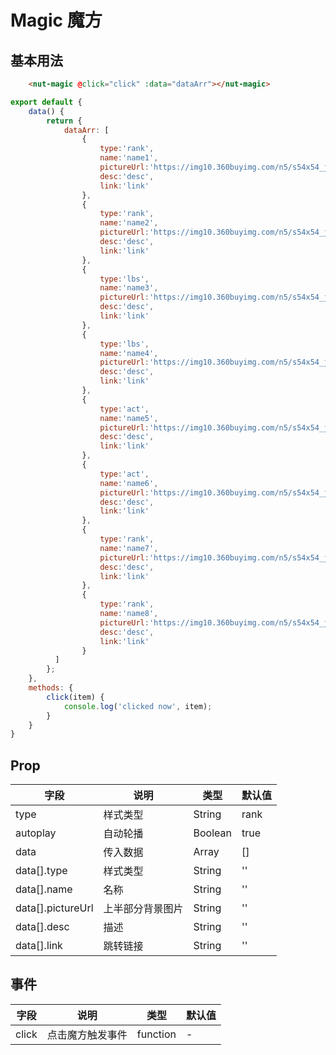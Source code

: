 # Magic 魔方

## 基本用法

```html
    <nut-magic @click="click" :data="dataArr"></nut-magic>
```

```javascript
export default {
    data() {
        return {
            dataArr: [
                {
                    type:'rank',
                    name:'name1',
                    pictureUrl:'https://img10.360buyimg.com/n5/s54x54_jfs/t1/164065/10/8839/39628/603ee7edE9dee283f/e56acfa461919177.jpg',
                    desc:'desc',
                    link:'link'
                },
                {
                    type:'rank',
                    name:'name2',
                    pictureUrl:'https://img10.360buyimg.com/n5/s54x54_jfs/t1/164065/10/8839/39628/603ee7edE9dee283f/e56acfa461919177.jpg',
                    desc:'desc',
                    link:'link'
                },
                {
                    type:'lbs',
                    name:'name3',
                    pictureUrl:'https://img10.360buyimg.com/n5/s54x54_jfs/t1/164065/10/8839/39628/603ee7edE9dee283f/e56acfa461919177.jpg',
                    desc:'desc',
                    link:'link'
                },
                {
                    type:'lbs',
                    name:'name4',
                    pictureUrl:'https://img10.360buyimg.com/n5/s54x54_jfs/t1/164065/10/8839/39628/603ee7edE9dee283f/e56acfa461919177.jpg',
                    desc:'desc',
                    link:'link'
                },
                {
                    type:'act',
                    name:'name5',
                    pictureUrl:'https://img10.360buyimg.com/n5/s54x54_jfs/t1/164065/10/8839/39628/603ee7edE9dee283f/e56acfa461919177.jpg',
                    desc:'desc',
                    link:'link'
                },
                {
                    type:'act',
                    name:'name6',
                    pictureUrl:'https://img10.360buyimg.com/n5/s54x54_jfs/t1/164065/10/8839/39628/603ee7edE9dee283f/e56acfa461919177.jpg',
                    desc:'desc',
                    link:'link'
                },
                {
                    type:'rank',
                    name:'name7',
                    pictureUrl:'https://img10.360buyimg.com/n5/s54x54_jfs/t1/164065/10/8839/39628/603ee7edE9dee283f/e56acfa461919177.jpg',
                    desc:'desc',
                    link:'link'
                },
                {
                    type:'rank',
                    name:'name8',
                    pictureUrl:'https://img10.360buyimg.com/n5/s54x54_jfs/t1/164065/10/8839/39628/603ee7edE9dee283f/e56acfa461919177.jpg',
                    desc:'desc',
                    link:'link'
                }
          ]
        };
    },
    methods: {
        click(item) {
            console.log('clicked now', item);
        }
    }
}
```



## Prop

| 字段 | 说明 | 类型 | 默认值
|----- | ----- | ----- | ----- 
| type | 样式类型 | String | rank
| autoplay | 自动轮播 | Boolean | true
| data | 传入数据 | Array | []
| data[].type | 样式类型 | String | ''
| data[].name | 名称 | String | ''
| data[].pictureUrl | 上半部分背景图片 | String | ''
| data[].desc | 描述 | String | ''
| data[].link | 跳转链接 | String | ''

## 事件

| 字段 | 说明 | 类型 | 默认值
|----- | ----- | ----- | ----- 
| click | 点击魔方触发事件 | function | -



